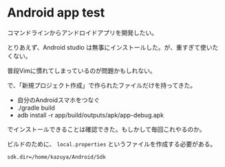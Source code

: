 # Android app test

コマンドラインからアンドロイドアプリを開発したい。

とりあえず、Android studio は無事にインストールした。が、重すぎて使いたくない。

普段Vimに慣れてしまっているのが問題かもしれない。

で、「新規プロジェクト作成」で作られたファイルだけを持ってきた。


- 自分のAndroidスマホをつなぐ
- ./gradle build
- adb install -r app/build/outputs/apk/app-debug.apk

でインストールできることは確認できた。もしかして毎回これやるのか。

ビルドのために、 `local.properties` というファイルを作成する必要がある。

```bash:local_properties
sdk.dir=/home/kazuya/Android/Sdk
```

